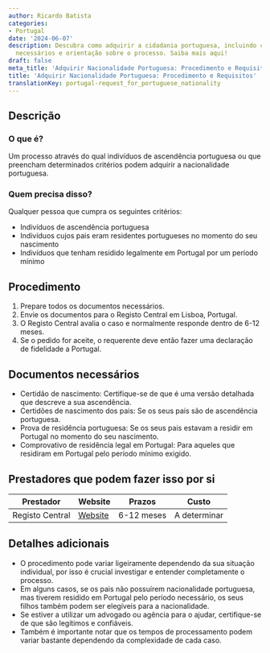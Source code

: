 ```yaml
---
author: Ricardo Batista
categories:
- Portugal
date: '2024-06-07'
description: Descubra como adquirir a cidadania portuguesa, incluindo critérios, documentos
  necessários e orientação sobre o processo. Saiba mais aqui!
draft: false
meta_title: 'Adquirir Nacionalidade Portuguesa: Procedimento e Requisitos'
title: 'Adquirir Nacionalidade Portuguesa: Procedimento e Requisitos'
translationKey: portugal-request_for_portuguese_nationality
---
```



## Descrição
### O que é?
Um processo através do qual indivíduos de ascendência portuguesa ou que preencham determinados critérios podem adquirir a nacionalidade portuguesa.
### Quem precisa disso?
Qualquer pessoa que cumpra os seguintes critérios:
- Indivíduos de ascendência portuguesa
- Indivíduos cujos pais eram residentes portugueses no momento do seu nascimento
- Indivíduos que tenham residido legalmente em Portugal por um período mínimo

## Procedimento

1. Prepare todos os documentos necessários.
2. Envie os documentos para o Registo Central em Lisboa, Portugal.
3. O Registo Central avalia o caso e normalmente responde dentro de 6-12 meses.
4. Se o pedido for aceite, o requerente deve então fazer uma declaração de fidelidade a Portugal.

## Documentos necessários
- Certidão de nascimento: Certifique-se de que é uma versão detalhada que descreve a sua ascendência.
- Certidões de nascimento dos pais: Se os seus pais são de ascendência portuguesa.
- Prova de residência portuguesa: Se os seus pais estavam a residir em Portugal no momento do seu nascimento.
- Comprovativo de residência legal em Portugal: Para aqueles que residiram em Portugal pelo período mínimo exigido.

## Prestadores que podem fazer isso por si

| Prestador       |     Website     |     Prazos    |       Custo      |
| --------------- | --------------- |  :-------------: | :-------------: |
| Registo Central      |  [Website](https://www.irn.justica.gov.pt/sections/irn/a_registral/registos-centrais/docs-da-nacionalidade/processo-da-nacionalidade)      |  6-12 meses      |   A determinar        |

## Detalhes adicionais
- O procedimento pode variar ligeiramente dependendo da sua situação individual, por isso é crucial investigar e entender completamente o processo.
- Em alguns casos, se os pais não possuírem nacionalidade portuguesa, mas tiverem residido em Portugal pelo período necessário, os seus filhos também podem ser elegíveis para a nacionalidade.
- Se estiver a utilizar um advogado ou agência para o ajudar, certifique-se de que são legítimos e confiáveis.
- Também é importante notar que os tempos de processamento podem variar bastante dependendo da complexidade de cada caso.